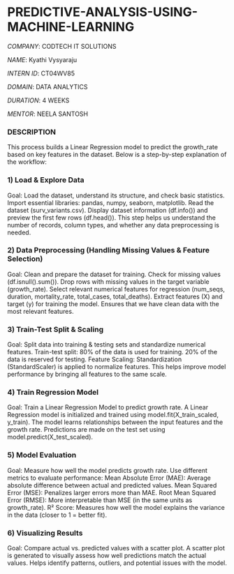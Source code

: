 # PREDICTIVE-ANALYSIS-USING-MACHINE-LEARNING

*COMPANY*: CODTECH IT SOLUTIONS

*NAME*: Kyathi Vysyaraju

*INTERN ID*: CT04WV85

*DOMAIN*: DATA ANALYTICS

*DURATION*: 4 WEEKS

*MENTOR*: NEELA SANTOSH

### DESCRIPTION

This process builds a Linear Regression model to predict the growth_rate based on key features in the dataset. Below is a step-by-step explanation of the workflow:

### 1) Load & Explore Data
Goal: Load the dataset, understand its structure, and check basic statistics.
Import essential libraries: pandas, numpy, seaborn, matplotlib.
Read the dataset (surv_variants.csv).
Display dataset information (df.info()) and preview the first few rows (df.head()).
This step helps us understand the number of records, column types, and whether any data preprocessing is needed.

### 2) Data Preprocessing (Handling Missing Values & Feature Selection)
Goal: Clean and prepare the dataset for training.
Check for missing values (df.isnull().sum()).
Drop rows with missing values in the target variable (growth_rate).
Select relevant numerical features for regression (num_seqs, duration, mortality_rate, total_cases, total_deaths).
Extract features (X) and target (y) for training the model.
Ensures that we have clean data with the most relevant features.

### 3) Train-Test Split & Scaling
Goal: Split data into training & testing sets and standardize numerical features.
Train-test split:
80% of the data is used for training.
20% of the data is reserved for testing.
Feature Scaling:
Standardization (StandardScaler) is applied to normalize features.
This helps improve model performance by bringing all features to the same scale.

### 4) Train Regression Model
Goal: Train a Linear Regression Model to predict growth rate.
A Linear Regression model is initialized and trained using model.fit(X_train_scaled, y_train).
The model learns relationships between the input features and the growth rate.
Predictions are made on the test set using model.predict(X_test_scaled).

### 5) Model Evaluation
Goal: Measure how well the model predicts growth rate.
Use different metrics to evaluate performance:
Mean Absolute Error (MAE): Average absolute difference between actual and predicted values.
Mean Squared Error (MSE): Penalizes larger errors more than MAE.
Root Mean Squared Error (RMSE): More interpretable than MSE (in the same units as growth_rate).
R² Score: Measures how well the model explains the variance in the data (closer to 1 = better fit).

### 6) Visualizing Results
Goal: Compare actual vs. predicted values with a scatter plot.
A scatter plot is generated to visually assess how well predictions match the actual values.
Helps identify patterns, outliers, and potential issues with the model.
